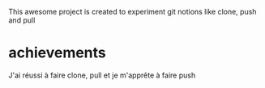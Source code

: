 This awesome project is created to experiment git notions like clone, push and pull

# achievements
J'ai réussi à faire clone, pull et je m'apprête à faire push

